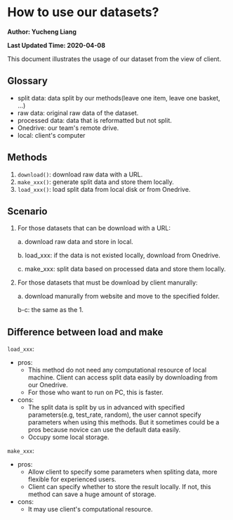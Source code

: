 # How to use our datasets?

**Author: Yucheng Liang**

**Last Updated Time: 2020-04-08**

This document illustrates the usage of our dataset from the view of client.

## Glossary

+ split data: data split by our methods(leave one item, leave one basket, ...)
+ raw data: original raw data of the dataset.
+ processed data: data that is reformatted but not split.
+ Onedrive: our team's remote drive.
+ local: client's computer

## Methods

1. `download()`: download raw data with a URL.
2. `make_xxx()`: generate split data and store them locally.
3. `load_xxx()`: load split data from local disk or from Onedrive.

## Scenario

1. For those datasets that can be download with a URL:

   a. download raw data and store in local.

   b. load_xxx: if the data is not existed locally, download from Onedrive.

   c. make_xxx: split data based on processed data and store them locally.

2. For those datasets that must be download by client manurally:

   a. download manurally from website and move to the specified folder.

   b-c: the same as the 1.

## Difference between load and make

`load_xxx`:

+ pros:
  + This method do not need any computational resource of local machine. Client can access split data easily by downloading from our Onedrive.
  + For those who want to run on PC, this is faster.
+ cons:
  + The split data is split by us in advanced with specified parameters(e.g, test_rate, random), the user cannot specify parameters when using this methods. But it sometimes could be a pros because novice can use the default data easily.
  + Occupy some local storage.

`make_xxx`:

+ pros: 
  + Allow client to specify some parameters when spliting data, more flexible for experienced users.
  + Client can specify whether to store the result locally. If not, this method can save a huge amount of storage.
+ cons:
  + It may use client's computational resource.